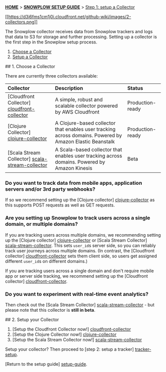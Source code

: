 <a name="top" />

[**HOME**](Home) > [**SNOWPLOW SETUP GUIDE**](Setting-up-Snowplow) > [Step 1: setup a Collector](Setting-up-a-collector)

[[https://d3i6fms1cm1j0i.cloudfront.net/github-wiki/images/2-collectors.png]]

The Snowplow collector receives data from Snowplow trackers and logs that data to S3 for storage and further processing. Setting up a collector is the first step in the Snowplow setup process.

1. [Choose a Collector](#choose)
2. [Setup a Collector](#setup)

<a name="choose" />
## 1. Choose a Collector 

There are currently three collectors available:

| **Collector**                                  | **Description**                                     | **Status**       |
|:-----------------------------------------------|:----------------------------------------------------|:-----------------|
| [Cloudfront Collector] [cloudfront-collector]  | A simple, robust and scalable collector powered by AWS Cloudfront | Production-ready |
| [Clojure Collector] [clojure-collector]        | A Clojure-based collector that enables user tracking across domains. Powered by Amazon Elastic Beanstalk | Production-ready |
| [Scala Stream Collector] [scala-stream-collector]        | A Scala-based collector that enables user tracking across domains. Powered by Amazon Kinesis | Beta |

### Do you want to track data from mobile apps, application servers and/or 3rd party webhooks?

If so we recommend setting up the [Clojure collector] [clojure-collector] as this supports POST requests as well as GET requests.

### Are you setting up Snowplow to track users across a single domain, or multiple domains?

If you are tracking users across multiple domains, we recommending setting up the [Clojure collector] [clojure-collector] or [Scala Stream Collector] [scala-stream-collector]. This sets `user_id`s server side, so you can reliably track user journeys across multiple domains. (In contrast, the [Cloudfront collector] [cloudfront-collector] sets them client side, so users get assigned different `user_id`s on different domains.)

If you are tracking users across a single domain and don't require mobile app or server side tracking, we recommend setting up the [Cloudfront collector] [cloudfront-collector]. 

### Do you want to experiment with real-time event analytics?

Then check out the [Scala Stream Collector] [scala-stream-collector] - but please note that this collector is **still in beta**.

<a name="setup" />
## 2. Setup your Collector

1. [Setup the Cloudfront Collector now!] [cloudfront-collector]
2. [Setup the Clojure Collector now!] [clojure-collector]
3. [Setup the Scala Stream Collector now!] [scala-stream-collector]

Setup your collector? Then proceed to [step 2: setup a tracker] [tracker-setup].

[Return to the setup guide] [setup-guide].

[cloudfront-collector]: Setting-up-the-Cloudfront-collector
[clojure-collector]: Setting-up-the-Clojure-collector
[scala-stream-collector]: Setting-up-the-Scala-stream-Collector
[setup-guide]: Setting-up-Snowplow
[tracker-setup]: Setting-up-Snowplow#wiki-step2
[emretlrunner]: Setting-up-Snowplow#wiki-step3
